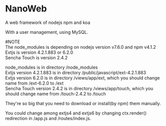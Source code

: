 # NanoWeb  
A web framework of nodejs npm and koa  
  
With a user management, using MySQL.  
  
#NOTE  
The node_modules is depending on nodejs version v7.6.0 and npm v4.1.2  
Extjs is version 4.2.1.883  or 6.2.0  
Sencha Touch is version 2.4.2  
  
node_modules is in directory /node_modules  
Extjs version 4.2.1.883 is in directory /public/javascript/ext-4.2.1.883  
Extjs version 6.2.0 is in directory /views/app/ext, which you should change name from /ext-6.2.0 to /ext  
Sencha Touch version 2.4.2 is in directory /views/app/touch, which you should change name from /touch-2.4.2 to /touch  
  
They're so big that you need to download or install(by npm) them manually.  
  
You could change among  extjs4 and extjs6 by changing ctx.render() redirection in /app.js and /routes/index.js.  
